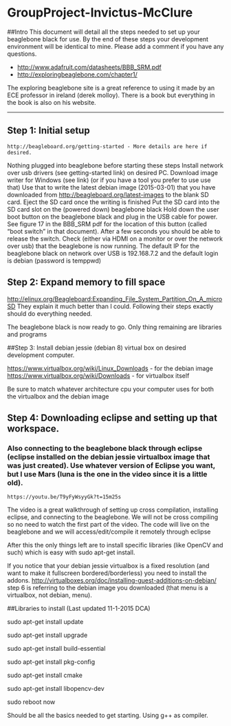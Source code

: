 # GroupProject-Invictus-McClure
##Intro
This document will detail all the steps needed to set up your beaglebone black for use. By the end of these steps your development environment will be identical to mine. Please add a comment if you have any questions.

- http://www.adafruit.com/datasheets/BBB_SRM.pdf
- http://exploringbeaglebone.com/chapter1/

The exploring beaglebone site is a great reference to using it made by an ECE professor in ireland (derek molloy). There is a book but everything in the book is also on his website.

----------------------------------------------------------------------------------------------------------------------------
## Step 1: Initial setup
	http://beagleboard.org/getting-started - More details are here if desired. 

Nothing plugged into beaglebone before starting these steps
Install network over usb drivers (see getting-started link) on desired PC.
Download image writer for Windows (see link) (or if you have a tool you prefer to use use that)
Use that to write the latest debian image (2015-03-01) that you have downloaded from http://beagleboard.org/latest-images to the blank SD card.
Eject the SD card once the writing is finished
Put the SD card into the SD card slot on the (powered down) beaglebone black
Hold down the user boot button on the beaglebone black and plug in the USB cable for power. See figure 17 in the BBB_SRM pdf for the location of this button (called “boot switch” in that document).
After a few seconds you should be able to release the switch. Check (either via HDMI on a monitor or over the network over usb) that the beaglebone is now running. 
The default IP for the beaglebone black on network over USB is 192.168.7.2 and the default login is debian (password is temppwd)

## Step 2: Expand memory to fill space
http://elinux.org/Beagleboard:Expanding_File_System_Partition_On_A_microSD
They explain it much better than I could. Following their steps exactly should do everything needed.

The beaglebone black is now ready to go. Only thing remaining are libraries and programs

##Step 3: Install debian jessie (debian 8) virtual box on desired development computer.

https://www.virtualbox.org/wiki/Linux_Downloads - for the debian image
https://www.virtualbox.org/wiki/Downloads - for virtualbox itself

Be sure to match whatever architecture cpu your computer uses for both the virtualbox and the debian image


## Step 4: Downloading eclipse and setting up that workspace. 
### Also connecting to the beaglebone black through eclipse (eclipse installed on the debian jessie virtualbox image that was just created). Use whatever version of Eclipse you want, but I use Mars (luna is the one in the video since it is a little old).
	https://youtu.be/T9yFyWsyyGk?t=15m25s

The video is a great walkthrough of setting up cross compilation, installing eclipse, and connecting to the beaglebone. We will not be cross compiling so no need to watch the first part of the video. The code will live on the beaglebone and we will access/edit/compile it remotely through eclipse


After this the only things left are to install specific libraries (like OpenCV and such) which is easy with sudo apt-get install. 

If you notice that your debian jessie virtualbox is a fixed resolution (and want to make it fullscreen bordered/borderless) you need to install the addons. 
http://virtualboxes.org/doc/installing-guest-additions-on-debian/
step 6 is referring to the debian image you downloaded (that menu is a virtualbox, not debian, menu).

##Libraries to install (Last updated 11-1-2015 DCA)

sudo apt-get install update

sudo apt-get install upgrade

sudo apt-get install build-essential

sudo apt-get install pkg-config

sudo apt-get install cmake

sudo apt-get install libopencv-dev

sudo reboot now




Should be all the basics needed to get starting. Using g++ as compiler. 
